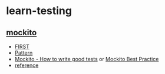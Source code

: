 # learn-testing

## [mockito](https://github.com/mockito/mockito/wiki)

- [FIRST](https://pragprog.com/magazines/2012-01/unit-tests-are-first)
- [Pattern](http://xunitpatterns.com)
- [Mockito - How to write good tests](https://github.com/mockito/mockito/wiki/How-to-write-good-tests) or [Mockito Best Practice](https://stackoverflow.com/questions/22540108/best-practices-with-mockito)
- [reference](https://github.com/in28minutes/MockitoTutorialForBeginners/blob/master/Step18.md)
